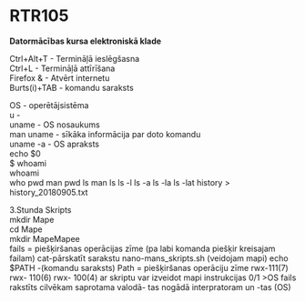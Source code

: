 # RTR105
**Datormācības kursa elektroniskā klade**

  Ctrl+Alt+T  - Termināļā ieslēgšasna  
  Ctrl+L   - Termināļā attīrīšana  
  Firefox &   - Atvērt internetu  
  Burts(i)+TAB    - komandu saraksts  



  OS  - operētājsistēma  
  u   -   
  uname  - OS nosaukums  
  man uname   - sīkāka informācija par doto komandu  
  uname -a   - OS apraksts  
  echo $0  
  $ whoami  
  whoami  
who
pwd
man pwd
ls
man ls
ls -l
ls -a
ls -la
ls -lat
history > history_20180905.txt

 3.Stunda 
  Skripts  
  mkdir  Mape  
  cd	Mape  
  mkdir MapeMapee	
  fails
  = piešķiršanas operācijas zīme (pa labi komanda piešķir kreisajam failam)
cat-pārskatīt sarakstu
nano-mans_skripts.sh (veidojam mapi)
echo $PATH -(komandu saraksts)
Path  = piešķiršanas operāciju zīme
rwx-111(7) rwx- 110(6) rwx- 100(4)
ar skriptu var izveidot mapi instrukcijas 0/1 >OS
fails rakstīts cilvēkam saprotama valodā- tas nogādā interpratoram un -tas (OS)
